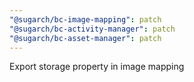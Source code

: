 ```yaml
---
"@sugarch/bc-image-mapping": patch
"@sugarch/bc-activity-manager": patch
"@sugarch/bc-asset-manager": patch
---
```


Export storage property in image mapping
